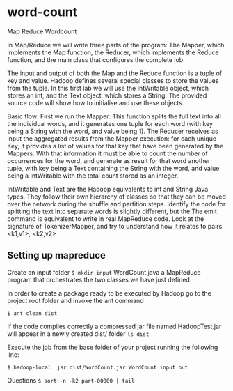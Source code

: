 # word-count
Map Reduce Wordcount

In Map/Reduce we will write three parts of the program:
The Mapper, which implements the Map function,
the Reducer, which implements the Reduce function,
and the main class that configures the complete job.


The input and output of both the Map and the Reduce function is a tuple of key and value. Hadoop defines several special classes to store the values from the tuple. In this first lab we will use the IntWritable object, which stores an int, and the Text object, which stores a String. The provided source code will show how to initialise and use these objects.

Basic flow:
First we run the Mapper: This function splits the full text into all the individual words, and it generates one tuple for each word (with key being a String with the word, and value being 1). The Reducer receives as input the aggregated results from the Mapper execution: for each unique Key, it provides a list of values for that key that have been generated by the Mappers. With that information it must be able to count the number of occurrences for the word, and generate as result for that word another tuple, with key being a Text containing the String with the word, and value being a IntWritable with the total count stored as an integer.

IntWritable and Text are the Hadoop equivalents to int and String Java types. They follow their own hierarchy of classes so that they can be moved over the network during the shuffle and partition steps.
Identify the code for splitting the text into separate words is slightly different, but the
The emit command is equivalent to  write in real MapReduce code.
Look at the signature of TokenizerMapper, and try to understand how it relates to pairs <k1,v1>, <k2,v2>

## Setting up mapreduce
Create an input folder
`$ mkdir input`
WordCount.java a MapReduce program that orchestrates the two classes we have just defined.

In order to create a package ready to be executed by Hadoop go to the project root folder and invoke the ant command

`$ ant clean dist`

If the code compiles correctly a compressed jar file named HadoopTest.jar will appear in a newly created dist/ folder
`ls dist`

Execute the job from the base folder of your project running the following line:

`$ hadoop-local  jar dist/WordCount.jar WordCount input out`

Questions
`$ sort -n -k2 part-00000 | tail`
